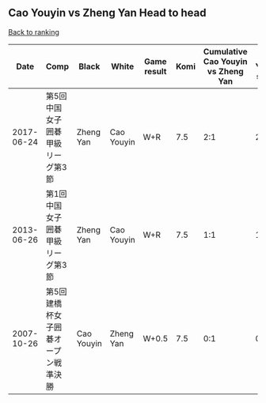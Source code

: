 ## Cao Youyin vs Zheng Yan Head to head

[Back to ranking](../../index.md)




| **Date** | **Comp** | **Black** | **White** | **Game result** | **Komi** | **Cumulative Cao Youyin vs Zheng Yan** | **Cao Youyin streak** | **Zheng Yan streak** | 
| --- | --- | --- | --- | --- | --- | --- | --- | --- |
| 2017-06-24 | 第5回中国女子囲碁甲級リーグ第3節 | Zheng Yan | Cao Youyin | W+R | 7.5 | 2:1 | 2 | 0 | 
| 2013-06-26 | 第1回中国女子囲碁甲級リーグ第3節 | Zheng Yan | Cao Youyin | W+R | 7.5 | 1:1 | 1 | 0 | 
| 2007-10-26 | 第5回建橋杯女子囲碁オープン戦準決勝 | Cao Youyin | Zheng Yan | W+0.5 | 7.5 | 0:1 | 0 | 1 |





